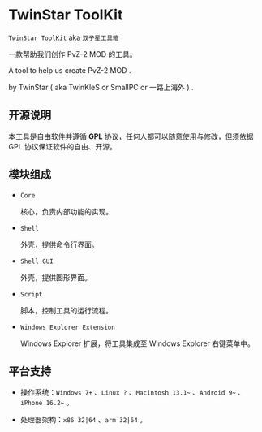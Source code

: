 # TwinStar ToolKit

`TwinStar ToolKit` aka `双子星工具箱`

一款帮助我们创作 PvZ-2 MOD 的工具。

A tool to help us create PvZ-2 MOD .

by TwinStar ( aka TwinKleS or SmallPC or 一路上海外 ) .

## 开源说明

本工具是自由软件并遵循 **GPL** 协议，任何人都可以随意使用与修改，但须依据 GPL 协议保证软件的自由、开源。

## 模块组成

* `Core`
	
	核心，负责内部功能的实现。

* `Shell`
	
	外壳，提供命令行界面。

* `Shell GUI`
	
	外壳，提供图形界面。

* `Script`
	
	脚本，控制工具的运行流程。

* `Windows Explorer Extension`
	
	Windows Explorer 扩展，将工具集成至 Windows Explorer 右键菜单中。

## 平台支持

* 操作系统：`Windows 7+` 、`Linux ?` 、`Macintosh 13.1~` 、`Android 9~` 、`iPhone 16.2~` 。

* 处理器架构：`x86 32|64` 、`arm 32|64` 。
